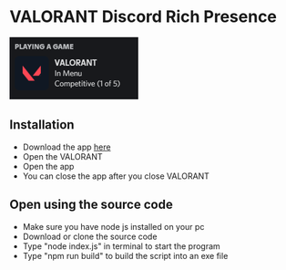 # VALORANT Discord Rich Presence

![Rich Presence](https://raw.githubusercontent.com/EmangGek/valorant-rich-presence/main/screenshot.png)

## Installation

- Download the app [here](https://github.com/EmangGek/valorant-rich-presence/releases/)
- Open the VALORANT
- Open the app
- You can close the app after you close VALORANT

## Open using the source code

- Make sure you have node js installed on your pc
- Download or clone the source code
- Type "node index.js" in terminal to start the program
- Type "npm run build" to build the script into an exe file
